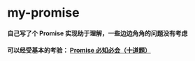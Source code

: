 # my-promise

#### 自己写了个 Promise 实现助于理解，一些边边角角的问题没有考虑
#### 可以经受基本的考验： [Promise 必知必会（十道题）](https://zhuanlan.zhihu.com/p/30797777)

